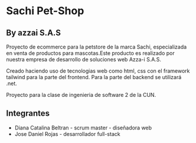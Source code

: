 # Sachi Pet-Shop
## By azzai S.A.S

Proyecto de ecommerce para la petstore de la marca Sachi, especializada en venta de productos para mascotas.Este producto es realizado por nuestra empresa de desarrollo de soluciones web Azza-i S.A.S.



Creado haciendo uso de tecnologias web como html, css con el framework tailwind para la parte del frontend. Para la parte del backend se utilizará .net.

Proyecto  para la clase de ingenieria de software 2 de la CUN.
 ## Integrantes
 - Diana Catalina Beltran - scrum master - diseñadora web
 - Jose Daniel Rojas - desarrollador full-stack
